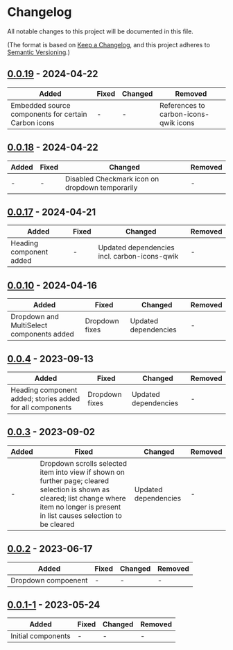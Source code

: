 # Changelog

All notable changes to this project will be documented in this file.

(The format is based on [Keep a Changelog](https://keepachangelog.com/en/1.0.0/),
and this project adheres to [Semantic Versioning](https://semver.org/spec/v2.0.0.html).)

## [0.0.19](https://github.com/iancharlesdouglas/carbon-icons-qwik/releases/tag/0.0.19) - 2024-04-22
|Added|Fixed|Changed|Removed|
|-|-|-|-|
|Embedded source components for certain Carbon icons|-|-|References to carbon-icons-qwik icons|

## [0.0.18](https://github.com/iancharlesdouglas/carbon-icons-qwik/releases/tag/0.0.18) - 2024-04-22
|Added|Fixed|Changed|Removed|
|-|-|-|-|
|-|-|Disabled Checkmark icon on dropdown temporarily|-|

## [0.0.17](https://github.com/iancharlesdouglas/carbon-icons-qwik/releases/tag/0.0.17) - 2024-04-21
|Added|Fixed|Changed|Removed|
|-|-|-|-|
|Heading component added|-|Updated dependencies incl. carbon-icons-qwik|-|

## [0.0.10](https://github.com/iancharlesdouglas/carbon-icons-qwik/releases/tag/0.0.10) - 2024-04-16
|Added|Fixed|Changed|Removed|
|-|-|-|-|
|Dropdown and MultiSelect components added|Dropdown fixes|Updated dependencies|-|

## [0.0.4](https://github.com/iancharlesdouglas/carbon-icons-qwik/releases/tag/0.0.4) - 2023-09-13

|Added|Fixed|Changed|Removed|
|-|-|-|-|
|Heading component added; stories added for all components|Dropdown fixes|Updated dependencies|-|

## [0.0.3](https://github.com/iancharlesdouglas/carbon-icons-qwik/releases/tag/0.0.3) - 2023-09-02

|Added|Fixed|Changed|Removed|
|-|-|-|-|
|-|Dropdown scrolls selected item into view if shown on further page; cleared selection is shown as cleared; list change where item no longer is present in list causes selection to be cleared|Updated dependencies|-|


## [0.0.2](https://github.com/iancharlesdouglas/carbon-icons-qwik/releases/tag/0.0.2) - 2023-06-17

|Added|Fixed|Changed|Removed|
|-|-|-|-|
|Dropdown compoenent|-|-|-|


## [0.0.1-1](https://github.com/iancharlesdouglas/carbon-icons-qwik/releases/tag/0.0.1-1) - 2023-05-24

|Added|Fixed|Changed|Removed|
|-|-|-|-|
|Initial components|-|-|-|

